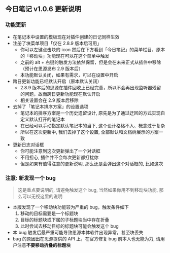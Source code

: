 ## 今日笔记 v1.0.6 更新说明

### 功能更新

* 在笔记本中设置的模板现在对插件创建的日记同样生效
* 注册了块菜单项目「仅在 2.8.9 版本后可用」
    * 你可以左键点击块的 icon 然后在下方看到「今日笔记」的菜单栏目，原本的「移动块」功能现在可以在这个菜单中触发
    * 之前的 alt + 右键的触发方法依然保留，但是会在未来正式从插件中移除（预计在思源发布 2.9 版本后）
    * 本功能默认关闭，如果有需求，可以在设置中开启
* 跨日更新功能已经默认开启（原本默认关闭）
    * 2.8.9 版本后的思源在插件回收上已经完善，所以不会再出现监听器残留的问题，故而跨日更新功能现在默认开启
    * 相关设置会在 2.9 版本后移除
* 去掉了「笔记本排序方案」的设置选项
    * 笔记本的排序方案是一个历史遗留设计, 原先是为了通过迂回的方式实现自定义默认打开的笔记本
    * 在已经可以手动指定默认笔记本的当下, 这个设计格格不入、概念过于复杂
    * 所以在这次更新中, 我们去掉了这个设置, 全部默认和文档树展示的方案一致
* 更新日志对话框
    * 你可能注意到这次更新弹出了一个对话框
    * 不用担心, 插件并不会每次更新都打扰你
    * 但是如果有值得注意的更新说明, 那么还是会弹出这个对话框的, 比如这次

### 注意: 新发现一个 bug

> 这是重点要说明的, 请避免触发这个 bug, 当然如果你用不到移动块功能, 那么可以无视这里的说明

* 本版发现了一个移动块功能较为严重的 bug，触发条件如下
    1. 移动的目标需要是一个标题块
    2. 目标的标题块或下属的子标题块当中存在折叠
    3. 此时尝试去移动目标的标题块可能会触发这个 bug
* 本 bug 触发后最严重可能导致思源本体软件出现异常，甚至块丢失
* bug 的原因出在思源提供的 API 上，在官方修复 bug 前本人也无能为力, 请用户注意**不要移动折叠的标题块**
